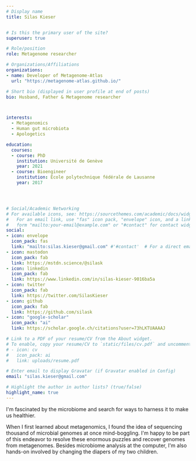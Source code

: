 ```yaml
---
# Display name
title: Silas Kieser


# Is this the primary user of the site?
superuser: true

# Role/position
role: Metagenome researcher

# Organizations/Affiliations
organizations:
- name: Developer of Metagenome-Atlas
  url: "https://metagenome-atlas.github.io/"

# Short bio (displayed in user profile at end of posts)
bio: Husband, Father & Metagenome researcher



interests:
  - Metagenomics
  - Human gut microbiota
  - Apologetics

education:
  courses:
  - course: PhD
    institution: Université de Genève
    year: 2021
  - course: Bioengineer
    institution: École polytechnique fédérale de Lausanne
    year: 2017




# Social/Academic Networking
# For available icons, see: https://sourcethemes.com/academic/docs/widgets/#icons
#   For an email link, use "fas" icon pack, "envelope" icon, and a link in the
#   form "mailto:your-email@example.com" or "#contact" for contact widget.
social:
- icon: envelope
  icon_pack: fas
  link: "mailto:silas.kieser@gmail.com" #'#contact'  # For a direct email link, use "mailto:test@example.org".
- icon: mastodon
  icon_pack: fab
  link: https://mstdn.science/@silask
- icon: linkedin
  icon_pack: fab
  link: https://www.linkedin.com/in/silas-kieser-9016ba5a
- icon: twitter
  icon_pack: fab
  link: https://twitter.com/SilasKieser
- icon: github
  icon_pack: fab
  link: https://github.com/silask
- icon: "google-scholar"
  icon_pack: "ai"
  link: https://scholar.google.ch/citations?user=73hLKTUAAAAJ

# Link to a PDF of your resume/CV from the About widget.
# To enable, copy your resume/CV to `static/files/cv.pdf` and uncomment the lines below.  
# - icon: cv
#   icon_pack: ai
#   link: uploads/resume.pdf

# Enter email to display Gravatar (if Gravatar enabled in Config)
email: "silas.kieser@gmail.com"

# Highlight the author in author lists? (true/false)
highlight_name: true
---
```


I'm fascinated by the microbiome and search for ways to harness it to make us healthier.

When I first learned about metagenomics, I found the idea of sequencing thousand of microbial genomes at once mind-boggling. I'm happy to be part of this endeavor to resolve these enormous puzzles and recover genomes from metagenomes.
Besides microbiome analysis at the computer, I'm also hands-on involved by changing the diapers of my two children.
<!--
{{< icon name="download" pack="fas" >}} Download my {{< staticref "uploads/demo_resume.pdf" "newtab" >}}resumé{{< /staticref >}}. -->
